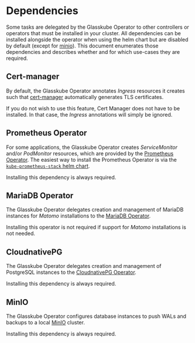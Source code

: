 # Dependencies

Some tasks are delegated by the Glasskube Operator to other controllers or operators that must be installed in your cluster.
All dependencies can be installed alongside the operator when using the helm chart but are disabled by default (except for [minio](#minio)).
This document enumerates those dependencies and describes whether and for which use-cases they are required.

## Cert-manager

By default, the Glasskube Operator annotates *Ingress* resources it creates such that [cert-manager](https://cert-manager.io/) automatically generates TLS certificates.

If you do not wish to use this feature, Cert Manager does not have to be installed.
In that case, the *Ingress* annotations will simply be ignored.

## Prometheus Operator

For some applications, the Glasskube Operator creates *ServiceMonitor* and/or *PodMonitor* resources, which are provided by the [Prometheus Operator](https://prometheus-operator.dev/).
The easiest way to install the Prometheus Operator is via the [`kube-prometheus-stack` helm chart](https://github.com/prometheus-community/helm-charts/tree/main/charts/kube-prometheus-stack).

Installing this dependency is always required.

## MariaDB Operator

The Glasskube Operator delegates creation and management of MariaDB instances for *Matomo* installations to the [MariaDB Operator](https://github.com/mariadb-operator/mariadb-operator).

Installing this operator is not required if support for *Matomo* installations is not needed.

## CloudnativePG

The Glasskube Operator delegates creation and management of PostgreSQL instances to the [CloudnativePG Operator](https://cloudnative-pg.io/).

Installing this dependency is always required.

## MinIO

The Glasskube Operator configures database instances to push WALs and backups to a local [MinIO](https://min.io/) cluster.

Installing this dependency is always required.
